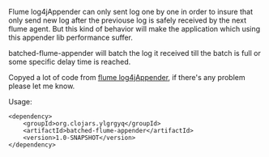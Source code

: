 Flume log4jAppender can only sent log one by one in order to insure that only send new log after the previouse log is safely received by the next flume agent. But this kind of behavior will make the application which using this appender lib performance suffer. 

batched-flume-appender will batch the log it received till the batch is full or some specific delay time is reached. 

Copyed a lot of code from [flume log4jAppender](https://flume.apache.org/FlumeUserGuide.html#log4j-appender), if there's any problem please let me know.

Usage:
```
<dependency>
    <groupId>org.clojars.ylgrgyq</groupId>
    <artifactId>batched-flume-appender</artifactId>
    <version>1.0-SNAPSHOT</version>
</dependency>
```


